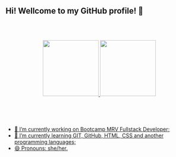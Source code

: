 ## Hi! Wellcome to my GitHub profile! 👋 

<br><br>

<div align="center">
  <a href="https://github.com/carvalhosmari">
  <img height="150em" src="https://github-readme-stats.vercel.app/api?username=carvalhosmari&show_icons=true&theme=tokyonight&include_all_commits=true&count_private=true"/>
  <img height="150em" src="https://github-readme-stats.vercel.app/api/top-langs/?username=carvalhosmari&layout=compact&langs_count=7&theme=tokyonight"/>  
</div><br>

  ## 
  <br>
  
- 🔭 I’m currently working on Bootcamp MRV Fullstack Developer;
- 🌱 I’m currently learning GIT, GitHub, HTML, CSS and another programming languages;
- 😄 Pronouns: she/her.
